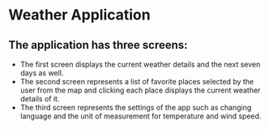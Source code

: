 # **Weather Application**

## The application has three screens:
  - The first screen displays the current weather details and the next seven days as well.
  - The second screen represents a list of favorite places selected by the user from the map and clicking each place displays the current weather details of it.
  - The third screen represents the settings of the app such as changing language and the unit of measurement for temperature and wind speed.
